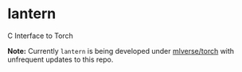 # lantern
C Interface to Torch

**Note:** Currently `lantern` is being developed under [mlverse/torch](https://github.com/mlverse/torch)
with unfrequent updates to this repo.
